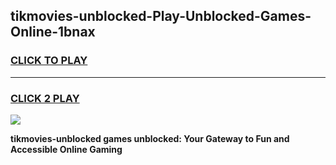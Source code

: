 
## tikmovies-unblocked-Play-Unblocked-Games-Online-1bnax
<h3>
<a href="https://premium76.site?title=tikmovies-unblocked&ref=25A">CLICK TO PLAY</a></h3>
<hr>

<h3>
<a href="https://premium76.site?title=tikmovies-unblocked&ref=25A">CLICK 2 PLAY</a>
  
</h3>

<a href="https://premium76.site?title=tikmovies-unblocked&ref=25A"><img src="https://clearcache.store/games.png"></a>


**tikmovies-unblocked games unblocked: Your Gateway to Fun and Accessible Online Gaming**
